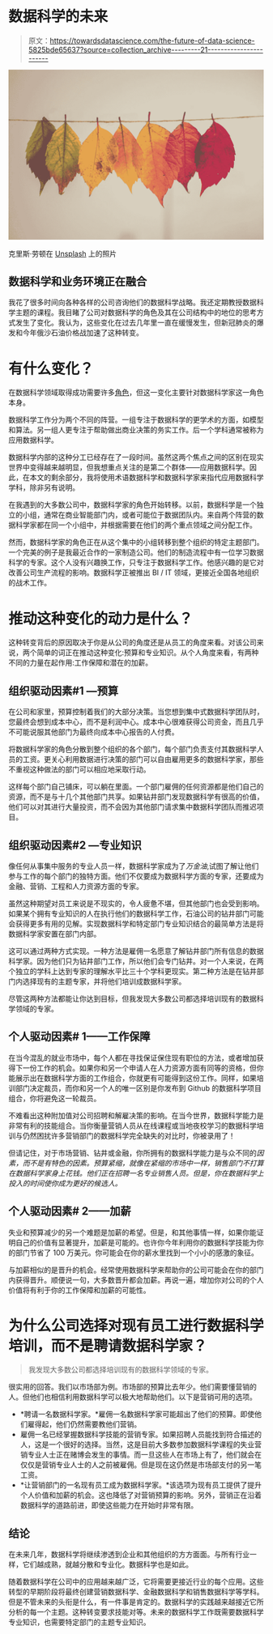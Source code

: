 # 数据科学的未来

> 原文：<https://towardsdatascience.com/the-future-of-data-science-5825bde65637?source=collection_archive---------21----------------------->

![](img/a15276b9d1f501a29a32bcc70934f438.png)

克里斯·劳顿在 [Unsplash](https://unsplash.com?utm_source=medium&utm_medium=referral) 上的照片

## 数据科学和业务环境正在融合

我花了很多时间向各种各样的公司咨询他们的数据科学战略。我还定期教授数据科学主题的课程。我目睹了公司对数据科学的角色及其在公司结构中的地位的思考方式发生了变化。我认为，这些变化在过去几年里一直在缓慢发生，但新冠肺炎的爆发和今年俄沙石油价格战加速了这种转变。

# 有什么变化？

在数据科学领域取得成功需要许多[角色](/getting-your-analytics-team-right-b539206dac3d)，但这一变化主要针对数据科学家这一角色本身。

数据科学工作分为两个不同的阵营。一组专注于数据科学的更学术的方面，如模型和算法。另一组人更专注于帮助做出商业决策的务实工作。后一个学科通常被称为应用数据科学。

数据科学内部的这种分工已经存在了一段时间。虽然这两个焦点之间的区别在现实世界中变得越来越明显，但我想重点关注的是第二个群体——应用数据科学。因此，在本文的剩余部分，我将使用术语数据科学和数据科学家来指代应用数据科学学科，除非另有说明。

在我遇到的大多数公司中，数据科学家的角色开始转移。以前，数据科学是一个独立的小组，通常在商业智能部门内，或者可能位于数据团队内。来自两个阵营的数据科学家都在同一个小组中，并根据需要在他们的两个重点领域之间分配工作。

然而，数据科学家的角色正在从这个集中的小组转移到整个组织的特定主题部门。一个完美的例子是我最近合作的一家制造公司。他们的制造流程中有一位学习数据科学的专家。这个人没有兴趣换工作，只专注于数据科学工作。他感兴趣的是它对改善公司生产流程的影响。数据科学正被推出 BI / IT 领域，更接近全国各地组织的战术工作。

# 推动这种变化的动力是什么？

这种转变背后的原因取决于你是从公司的角度还是从员工的角度来看。对该公司来说，两个简单的词正在推动这种变化:预算和专业知识。从个人角度来看，有两种不同的力量在起作用:工作保障和潜在的加薪。

## 组织驱动因素#1 —预算

在公司和家里，预算控制着我们的大部分决策。当您想到集中式数据科学团队时，您最终会想到成本中心，而不是利润中心。成本中心很难获得公司资金，而且几乎不可能说服其他部门为最终向成本中心报告的人付费。

将数据科学家的角色分散到整个组织的各个部门，每个部门负责支付其数据科学人员的工资。更关心利用数据进行决策的部门可以自由雇用更多的数据科学家，那些不重视这种做法的部门可以相应地采取行动。

这样每个部门自己铺床，可以躺在里面。一个部门雇佣的任何资源都是他们自己的资源，而不是与十几个其他部门共享。如果钻井部门发现数据科学有很高的价值，他们可以对其进行大量投资，而不会因为其他部门请求集中数据科学团队而推迟项目。

## 组织驱动因素#2 —专业知识

像任何从事集中服务的专业人员一样，数据科学家成为了*万金油*,试图了解让他们参与工作的每个部门的独特方面。他们不仅要成为数据科学方面的专家，还要成为金融、营销、工程和人力资源方面的专家。

虽然这种期望对员工来说是不现实的，令人疲惫不堪，但其他部门也会受到影响。如果某个拥有专业知识的人在执行他们的数据科学工作，石油公司的钻井部门可能会获得更多有用的见解。实现数据科学和特定部门专业知识结合的最简单方法是将数据科学家安置在部门内部。

这可以通过两种方式实现。一种方法是雇佣一名愿意了解钻井部门所有信息的数据科学家。因为他们只为钻井部门工作，所以他们会专门钻井。对一个人来说，在两个独立的学科上达到专家的理解水平比三十个学科更现实。第二种方法是在钻井部门内选择现有的主题专家，并将他们培训成数据科学家。

尽管这两种方法都能让你达到目标，但我发现大多数公司都选择培训现有的数据科学领域的专家。

## 个人驱动因素# 1——工作保障

在当今混乱的就业市场中，每个人都在寻找保证保住现有职位的方法，或者增加获得下一份工作的机会。如果你和另一个申请人在人力资源方面有同等的资格，但你能展示出在数据科学方面的工作组合，你就更有可能得到这份工作。同样，如果培训部门决定裁员，而你和另一个人的唯一区别是你发布到 Github 的数据科学项目组合，你将避免这一轮裁员。

不难看出这种附加值对公司招聘和解雇决策的影响。在当今世界，数据科学能力是非常有利的技能组合。当你衡量营销人员从在线课程或当地夜校学习的数据科学培训与仍然困扰许多营销部门的数据科学完全缺失的对比时，你被录用了！

但请记住，对于市场营销、钻井或金融，你所拥有的数据科学能力是与众不同的*因素，而不是有特色的因素。预算紧缩，就像在紧缩的市场中一样，销售部门不打算在数据科学家身上花钱。他们正在招聘一名专业销售人员。但是，你在数据科学上投入的时间使你成为更好的候选人。*

## 个人驱动因素# 2——加薪

失业和预算减少的另一个难题是加薪的希望。但是，和其他事情一样，如果你能证明自己的价值有显著提升，加薪是可能的。也许你今年利用你的数据科学技能为你的部门节省了 100 万美元。你可能会在你的薪水里找到一个小小的感激的象征。

与加薪相似的是晋升的机会。经常使用数据科学来帮助你的公司可能会在你的部门内获得晋升。顺便说一句，大多数晋升都会加薪。再说一遍，增加你对公司的个人价值将有利于你的工作保障和加薪的可能性。

# 为什么公司选择对现有员工进行数据科学培训，而不是聘请数据科学家？

> 我发现大多数公司都选择培训现有的数据科学领域的专家。

很实用的回答。我们以市场部为例。市场部的预算比去年少。他们需要懂营销的人。但他们也相信利用数据科学可以极大地帮助他们。以下是营销可用的选项。

*   *聘请一名数据科学家。*雇佣一名数据科学家可能超出了他们的预算。即使他们雇得起，他们仍然需要教他们营销。
*   雇佣一名已经掌握数据科学技能的营销专家。如果招聘人员能找到符合描述的人，这是一个很好的选择。当然，这是目前大多数参加数据科学课程的失业营销专业人士正在赌博会发生的事情。而一旦这些人在市场上有了，他们就会在仅仅是营销专业人士的人之前被雇佣。但是现在这仍然是市场部支付的另一笔工资。
*   *让营销部门的一名现有员工成为数据科学家。*该选项为现有员工提供了提升个人价值和加薪的机会。这也降低了对营销预算的影响。另外，营销正在沿着数据科学的道路前进，即使这些能力在开始时非常有限。

## 结论

在未来几年，数据科学将继续渗透到企业和其他组织的方方面面。与所有行业一样，它们越成熟，就越分散和专业化。数据科学也是如此。

随着数据科学在公司中的应用越来越广泛，它将需要更接近行业的每个应用。这些转型的早期阶段将最终创建营销数据科学、金融数据科学和销售数据科学等学科。但是不管未来的头衔是什么，有一件事是肯定的。数据科学的实践越来越接近它所分析的每一个主题。这种转变要求技能对等。未来的数据科学工作既需要数据科学专业知识，也需要特定部门的主题专业知识。